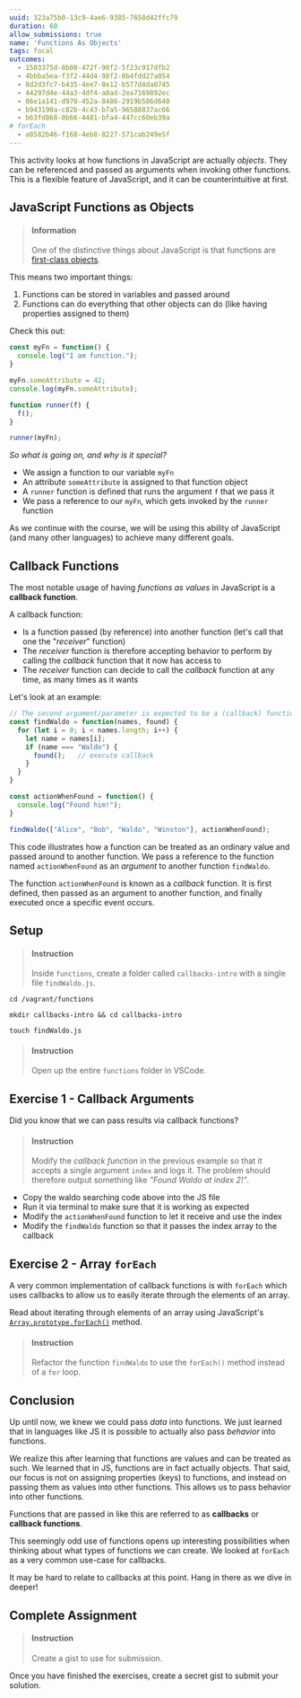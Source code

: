 ```yaml
---
uuid: 323a75b0-13c9-4ae6-9385-7658d42ffc79
duration: 60
allow_submissions: true
name: 'Functions As Objects'
tags: focal
outcomes:
  - 1503375d-8b08-472f-90f2-5f23c917dfb2
  - 4bbba5ea-f3f2-44d4-98f2-0b4fdd27a054
  - 8d2d3fc7-b435-4ee7-8e12-b577d4da0745
  - 44297d4e-44a3-4df4-a8ad-2ea7169892ec
  - 86e1a141-d970-452a-8486-2919b586d640
  - b943190a-c82b-4c43-b7a5-96588837ac66
  - b63fd868-0b66-4481-bfa4-447cc60eb39a
# forEach
  - a8582b46-f168-4eb8-8227-571cab249e5f
---
```


This activity looks at how functions in JavaScript are actually _objects_. They can be referenced and passed as arguments when invoking other functions. This is a flexible feature of JavaScript, and it can be counterintuitive at first.

## JavaScript Functions as Objects

> #### Information
> One of the distinctive things about JavaScript is that functions are [first-class objects](https://en.wikipedia.org/wiki/First-class_citizen). 

This means two important things:

1. Functions can be stored in variables and passed around
2. Functions can do everything that other objects can do (like having properties assigned to them)

Check this out:

```javascript
const myFn = function() {
  console.log("I am function.");
}

myFn.someAttribute = 42;
console.log(myFn.someAttribute);

function runner(f) {
  f();
}

runner(myFn);
```

_So what is going on, and why is it special?_

* We assign a function to our variable `myFn`
* An attribute `someAttribute` is assigned to that function object
* A `runner` function is defined that runs the argument `f` that we pass it
* We pass a reference to our `myFn`, which gets invoked by the `runner` function

As we continue with the course, we will be using this ability of JavaScript (and many other languages) to achieve many different goals.


## Callback Functions

The most notable usage of having _functions as values_ in JavaScript is a **callback function**.

A callback function:

* Is a function passed (by reference) into another function (let's call that one the "_receiver_" function)
* The _receiver_ function is therefore accepting behavior to perform by calling the _callback_ function that it now has access to
* The _receiver_ function can decide to call the _callback_ function at any time, as many times as it wants

Let's look at an example:

```javascript
// The second argument/parameter is expected to be a (callback) function
const findWaldo = function(names, found) {
  for (let i = 0; i < names.length; i++) {
    let name = names[i];
    if (name === "Waldo") {
      found();   // execute callback
    }
  }
}

const actionWhenFound = function() {
  console.log("Found him!");
}

findWaldo(["Alice", "Bob", "Waldo", "Winston"], actionWhenFound);
```

This code illustrates how a function can be treated as an ordinary value and passed around to another function. We pass a reference to the function named `actionWhenFound` as an _argument_ to another function `findWaldo`.

The function `actionWhenFound` is known as a _callback_ function. It is first defined, then passed as an argument to another function, and finally executed once a specific event occurs.

## Setup

> #### Instruction
> Inside `functions`, create a folder called `callbacks-intro` with a single file `findWaldo.js`.

```terminal
cd /vagrant/functions
```

```terminal
mkdir callbacks-intro && cd callbacks-intro
```

```terminal
touch findWaldo.js
```

> #### Instruction
> Open up the entire `functions` folder in VSCode.


## Exercise 1 - Callback Arguments

Did you know that we can pass results via callback functions?

> #### Instruction
> Modify the _callback function_ in the previous example so that it accepts a single argument `index` and logs it. The problem should therefore output something like _"Found Waldo at index 2!"_.

- Copy the waldo searching code above into the JS file
- Run it via terminal to make sure that it is working as expected
- Modify the `actionWhenFound` function to let it receive and use the index
- Modify the `findWaldo` function so that it passes the index array to the callback


## Exercise 2 - Array `forEach`

A very common implementation of callback functions is with `forEach` which uses callbacks to allow us to easily iterate through the elements of an array.

Read about iterating through elements of an array using JavaScript's [`Array.prototype.forEach()`](https://developer.mozilla.org/en-US/docs/Web/JavaScript/Reference/Global_Objects/Array/forEach) method.

> #### Instruction
> Refactor the function `findWaldo` to use the `forEach()` method instead of a `for` loop.

## Conclusion

Up until now, we knew we could pass _data_ into functions. We just learned that in languages like JS it is possible to actually also pass _behavior_ into functions. 

We realize this after learning that functions are values and can be treated as such. We learned that in JS, functions are in fact actually objects. That said, our focus is not on assigning properties (keys) to functions, and instead on passing them as values into other functions. This allows us to pass behavior into other functions. 

Functions that are passed in like this are referred to as **callbacks** or **callback functions**.

This seemingly odd use of functions opens up interesting possibilities when thinking about what types of functions we can create. We looked at `forEach` as a very common use-case for callbacks.

It may be hard to relate to callbacks at this point. Hang in there as we dive in deeper!

## Complete Assignment

> #### Instruction
> Create a gist to use for submission.

Once you have finished the exercises, create a secret gist to submit your solution.

